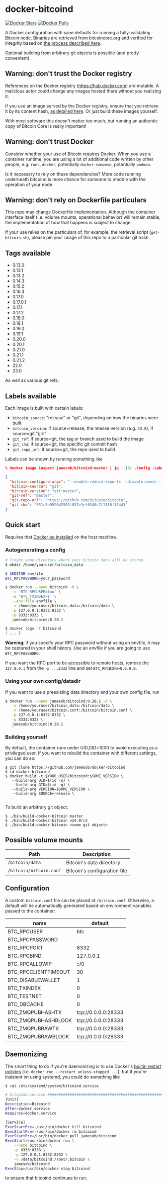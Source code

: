 
# docker-bitcoind

[![Docker Stars](https://img.shields.io/docker/stars/jamesob/bitcoind.svg)](https://hub.docker.com/r/jamesob/bitcoind/)
[![Docker Pulls](https://img.shields.io/docker/pulls/jamesob/bitcoind.svg)](https://hub.docker.com/r/jamesob/bitcoind/)

A Docker configuration with sane defaults for running a fully-validating
Bitcoin node. Binaries are retrieved from bitcoincore.org and verified for integrity
based on [the process described here](https://bitcoincore.org/en/download/).

Optional building from arbitrary git objects is possible (and pretty convenient).

## **Warning**: don't trust the Docker registry

References on the Docker registry (https://hub.docker.com) are mutable. A malicious
actor could change any images hosted there without you realizing it.

If you use an image served by the Docker registry, ensure that you retrieve
it by its content hash, [as detailed here](https://stackoverflow.com/a/40730725).
Or just build these images yourself.

With most software this doesn't matter too much, but running an authentic copy of
Bitcoin Core is really important!

## **Warning**: don't trust Docker

Consider whether your use of Bitcoin requires Docker. When you use a container runtime,
you are using a lot of additional code written by other people, e.g. `runc`, `docker`,
potentially `docker-compose`, potentially `podman`.

Is it necessary to rely on these dependencies? More code running underneath bitcoind
is more chance for someone to meddle with the operation of your node.

## **Warning**: don't rely on Dockerfile particulars

This repo may change Dockerfile implementation. Although the container interface itself
(i.e. volume mounts, operational behavior) will remain stable, the implementation 
of how that happens is subject to change.

If your use relies on the particulars of, for example, the retrieval script
(`get-bitcoin.sh`), please pin your usage of this repo to a particular git hash.


## Tags available

- 0.13.0
- 0.13.1
- 0.13.2
- 0.14.3
- 0.15.2
- 0.16.3
- 0.17.0
- 0.17.0.1
- 0.17.1
- 0.17.2
- 0.18.0
- 0.18.1
- 0.19.0
- 0.19.1
- 0.20.0
- 0.20.1 
- 0.21.0 
- 0.21.1 
- 0.21.2 
- 22.0
- 23.0

As well as various git refs.


## Labels available

Each image is built with certain labels:

- `bitcoin_source`: "release" or "git", depending on how the binaries were built
- `bitcoin_version`: if source=release, the release version (e.g. `23.0`), if
  source=git "git:<git ref>"
- `git_ref`: if source=git, the tag or branch used to build the image
- `git_sha`: if source=git, the specific git commit hash
- `git_repo_url`: if source=git, the repo used to build

Labels can be shown by running something like
```json
% docker image inspect jamesob/bitcoind:master | jq '.[0] .Config .Labels'

{
  "bitcoin-configure-args": "--enable-reduce-exports --disable-bench --disable-gui-tests --disable-fuzz-binary --disable-ccache --disable-maintainer-mode --disable-dependency-tracking CFLAGS='-O2 -g'",
  "bitcoin-source": "git",
  "bitcoin-version": "git:master",
  "git-ref": "master",
  "git-repo-url": "https://github.com/bitcoin/bitcoin",
  "git-sha": "551c8e9526d2502f857e1ef6348c7f1380f37443"
}
```

## Quick start

Requires that [Docker be installed](https://docs.docker.com/install/) on the host machine.

### Autogenerating a config

```sh
# Create some directory where your bitcoin data will be stored.
$ mkdir /home/youruser/bitcoin_data

$ $EDITOR envfile
BTC_RPCPASSWORD=your_password

$ docker run --name bitcoind -d \
   -e 'BTC_RPCUSER=foo' \
   -e 'BTC_TXINDEX=1' \
   --env-file envfile \
   -v /home/youruser/bitcoin_data:/bitcoin/data \
   -p 127.0.0.1:8332:8332 \
   -p 8333:8333 \
   jamesob/bitcoind:0.20.1

$ docker logs -f bitcoind
[ ... ]
```

**Warning**: if you specify your RPC password without using an envfile, it may
be captured in your shell history. Use an envfile if you are going to use
`BTC_RPCPASSWORD`.

If you want the RPC port to be accessible to remote hosts, remove the `127.0.0.1` from
the `-p ...8332` line and set `BTC_RPCBIND=0.0.0.0`.

### Using your own config/datadir

If you want to use a preexisting data directory and your own config file, run

```sh
$ docker run --name jamesob/bitcoind:0.20.1 -d \
   -v /home/youruser/bitcoin_data:/bitcoin/data \
   -v /home/youruser/bitcoin.conf:/bitcoin/bitcoin.conf \
   -p 127.0.0.1:8332:8332 \
   -p 8333:8333 \
   jamesob/bitcoind:0.20.1
```

### Building yourself

By default, the container runs under UID,GID=1000 to avoid executing as a privileged
user. If you want to rebuild the container with different settings, you can do so:

```
$ git clone https://github.com/jamesob/docker-bitcoind
$ cd docker-bitcoind
$ docker build -t $YOUR_USER/bitcoind:$SOME_VERSION \
   --build-arg UID=$(id -u) \
   --build-arg GID=$(id -g) \
   --build-arg VERSION=$SOME_VERSION \
   --build-arg SOURCE=release \
   .
```

To build an arbitrary git object:

```
$ ./bin/build-docker-bitcoin master
$ ./bin/build-docker-bitcoin v24.0rc2
$ ./bin/build-docker-bitcoin <some git object>
```

## Possible volume mounts

| Path | Description |
| ---- | ------- |
| `/bitcoin/data` | Bitcoin's data directory |
| `/bitcoin/bitcoin.conf` | Bitcoin's configuration file |



## Configuration

A custom `bitcoin.conf` file can be placed at `/bitcoin.conf`.
Otherwise, a default will be automatically generated based
on environment variables passed to the container:

| name | default |
| ---- | ------- |
| BTC_RPCUSER | btc |
| BTC_RPCPASSWORD | <randomly generated> |
| BTC_RPCPORT | 8332 |
| BTC_RPCBIND | 127.0.0.1 |
| BTC_RPCALLOWIP | ::/0 |
| BTC_RPCCLIENTTIMEOUT | 30 |
| BTC_DISABLEWALLET | 1 |
| BTC_TXINDEX | 0 |
| BTC_TESTNET | 0 |
| BTC_DBCACHE | 0 |
| BTC_ZMQPUBHASHTX | tcp://0.0.0.0:28333 |
| BTC_ZMQPUBHASHBLOCK | tcp://0.0.0.0:28333 |
| BTC_ZMQPUBRAWTX | tcp://0.0.0.0:28333 |
| BTC_ZMQPUBRAWBLOCK | tcp://0.0.0.0:28333 |


## Daemonizing

The smart thing to do if you're daemonizing is to use Docker's [builtin restart
policies](https://docs.docker.com/config/containers/start-containers-automatically/#use-a-restart-policy)
(i.e. `docker run --restart unless-stopped ...`), but if you're insistent on using
systemd, you could do something like

```bash
$ cat /etc/systemd/system/bitcoind.service

# bitcoind.service #######################################################################
[Unit]
Description=Bitcoind
After=docker.service
Requires=docker.service

[Service]
ExecStartPre=-/usr/bin/docker kill bitcoind
ExecStartPre=-/usr/bin/docker rm bitcoind
ExecStartPre=/usr/bin/docker pull jamesob/bitcoind
ExecStart=/usr/bin/docker run \
    --name bitcoind \
    -p 8333:8333 \
    -p 127.0.0.1:8332:8332 \
    -v /data/bitcoind:/root/.bitcoin \
    jamesob/bitcoind
ExecStop=/usr/bin/docker stop bitcoind
```

to ensure that bitcoind continues to run.
